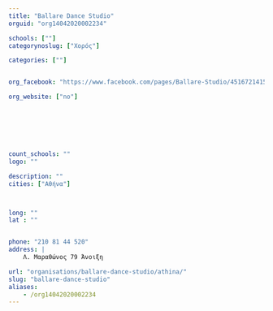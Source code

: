 ```yaml
---
title: "Ballare Dance Studio"
orguid: "org14042020002234"

schools: [""]
categorynoslug: ["Χορός"]

categories: [""]


org_facebook: "https://www.facebook.com/pages/Ballare-Studio/451672141592987"

org_website: ["no"]







count_schools: ""
logo: ""

description: ""
cities: ["Αθήνα"]



long: ""
lat : ""


phone: "210 81 44 520"
address: |
    Λ. Μαραθώνος 79 Άνοιξη

url: "organisations/ballare-dance-studio/athina/"
slug: "ballare-dance-studio"
aliases:
    - /org14042020002234
---
```



